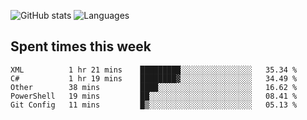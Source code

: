 ![GitHub stats](https://github-readme-stats.vercel.app/api?username=emipa606&theme=github_dark&show_icons=true) 
![Languages](https://github-readme-stats.vercel.app/api/top-langs/?username=emipa606&theme=github_dark&layout=compact)

## Spent times this week
<!--START_SECTION:waka-->
```text
XML          1 hr 21 mins    █████████░░░░░░░░░░░░░░░░   35.34 % 
C#           1 hr 19 mins    ████████▓░░░░░░░░░░░░░░░░   34.49 % 
Other        38 mins         ████░░░░░░░░░░░░░░░░░░░░░   16.62 % 
PowerShell   19 mins         ██░░░░░░░░░░░░░░░░░░░░░░░   08.41 % 
Git Config   11 mins         █▒░░░░░░░░░░░░░░░░░░░░░░░   05.13 % 
```
<!--END_SECTION:waka-->

